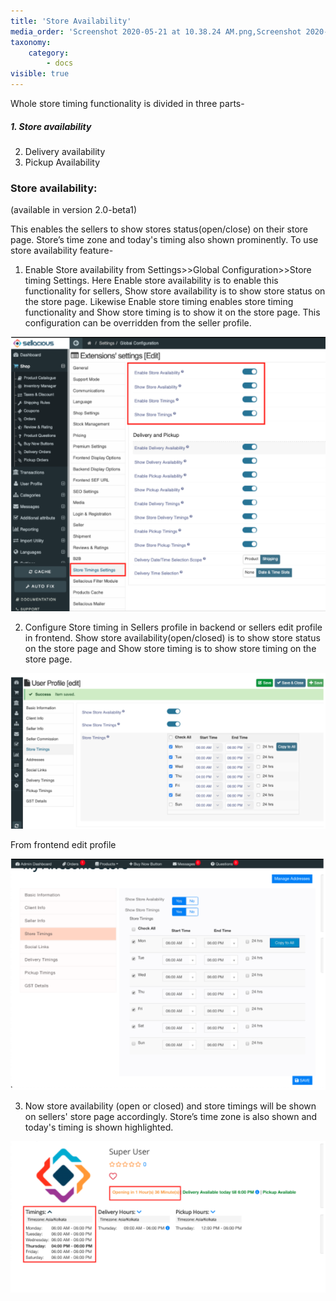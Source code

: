 ```yaml
---
title: 'Store Availability'
media_order: 'Screenshot 2020-05-21 at 10.38.24 AM.png,Screenshot 2020-05-21 at 10.39.00 AM.png,Screenshot 2020-05-21 at 10.39.51 AM.png,Screenshot 2020-05-21 at 10.50.53 AM.png'
taxonomy:
    category:
        - docs
visible: true
---
```


Whole store timing functionality is divided in three parts-
##### 1. Store availability[](https://www.sellacious.com/learn/marketplace/store-availability#store-availability)
2. Delivery availability
3. Pickup Availability

### **Store availability:**
(available in version 2.0-beta1)

This enables the sellers to show stores status(open/close) on their store page. Store’s time zone and today's timing also shown prominently. To use store availability feature-

1. Enable Store availability from Settings>>Global Configuration>>Store timing Settings. Here Enable store availability is to enable this functionality for sellers, Show store availability is to show store status on the store page. Likewise Enable store timing enables store timing functionality and Show store timing is to show it on the store page. This configuration can be overridden from the seller profile.

![](Screenshot%202020-05-21%20at%2010.50.53%20AM.png)

2. Configure Store timing in Sellers profile in backend or sellers edit profile in frontend. Show store availability(open/closed) is to show store status on the store page and Show store timing is to show store timing on the store page.

![](Screenshot%202020-05-21%20at%2010.38.24%20AM.png)

   From frontend edit profile

![](Screenshot%202020-05-21%20at%2010.39.00%20AM.png)

3. Now store availability (open or closed) and store timings will be shown on sellers' store page accordingly. Store’s time zone is also shown and today's timing is shown highlighted.

![](Screenshot%202020-05-21%20at%2010.39.51%20AM.png)




